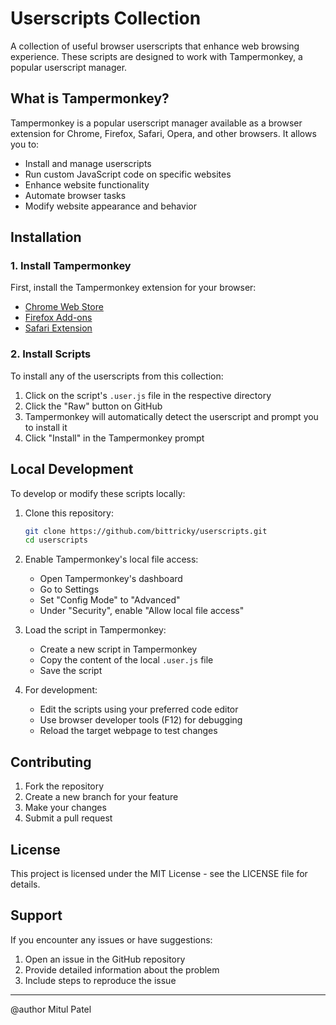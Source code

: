 # Userscripts Collection

A collection of useful browser userscripts that enhance web browsing experience. These scripts are designed to work with Tampermonkey, a popular userscript manager.

## What is Tampermonkey?

Tampermonkey is a popular userscript manager available as a browser extension for Chrome, Firefox, Safari, Opera, and other browsers. It allows you to:

- Install and manage userscripts
- Run custom JavaScript code on specific websites
- Enhance website functionality
- Automate browser tasks
- Modify website appearance and behavior

## Installation

### 1. Install Tampermonkey

First, install the Tampermonkey extension for your browser:
- [Chrome Web Store](https://chrome.google.com/webstore/detail/tampermonkey/dhdgffkkebhmkfjojejmpbldmpobfkfo)
- [Firefox Add-ons](https://addons.mozilla.org/en-US/firefox/addon/tampermonkey/)
- [Safari Extension](https://apps.apple.com/app/tampermonkey/id1482490089)

### 2. Install Scripts

To install any of the userscripts from this collection:

1. Click on the script's `.user.js` file in the respective directory
2. Click the "Raw" button on GitHub
3. Tampermonkey will automatically detect the userscript and prompt you to install it
4. Click "Install" in the Tampermonkey prompt

## Local Development

To develop or modify these scripts locally:

1. Clone this repository:
   ```bash
   git clone https://github.com/bittricky/userscripts.git
   cd userscripts
   ```

2. Enable Tampermonkey's local file access:
   - Open Tampermonkey's dashboard
   - Go to Settings
   - Set "Config Mode" to "Advanced"
   - Under "Security", enable "Allow local file access"

3. Load the script in Tampermonkey:
   - Create a new script in Tampermonkey
   - Copy the content of the local `.user.js` file
   - Save the script

4. For development:
   - Edit the scripts using your preferred code editor
   - Use browser developer tools (F12) for debugging
   - Reload the target webpage to test changes


## Contributing

1. Fork the repository
2. Create a new branch for your feature
3. Make your changes
4. Submit a pull request

## License

This project is licensed under the MIT License - see the LICENSE file for details.

## Support

If you encounter any issues or have suggestions:
1. Open an issue in the GitHub repository
2. Provide detailed information about the problem
3. Include steps to reproduce the issue

---
@author Mitul Patel
